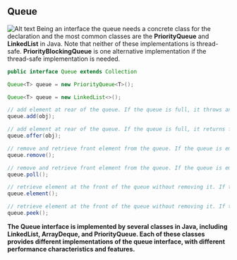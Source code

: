 ## Queue

![Alt text](queue1.png)
Being an interface the queue needs a concrete class for the declaration and the most common classes are the **PriorityQueue** and **LinkedList** in Java. Note that neither of these implementations is thread-safe. **PriorityBlockingQueue** is one alternative implementation if the thread-safe implementation is needed.

```java
public interface Queue extends Collection

Queue<T> queue = new PriorityQueue<T>();

Queue<T> queue = new LinkedList<>();

// add element at rear of the queue. If the queue is full, it throws an exception.
queue.add(obj);

// add element at rear of the queue. If the queue is full, it returns false.
queue.offer(obj);

// remove and retrieve front element from the queue. If the queue is empty, it throws an exception.
queue.remove();

// remove and retrieve front element from the queue. If the queue is empty, it returns null.
queue.poll();

// retrieve element at the front of the queue without removing it. If the queue is empty, it throws an exception.
queue.element();

// retrieve element at the front of the queue without removing it. If the queue is empty, it returns null.
queue.peek();
```

**The Queue interface is implemented by several classes in Java, including LinkedList, ArrayDeque, and PriorityQueue. Each of these classes provides different implementations of the queue interface, with different performance characteristics and features.**
